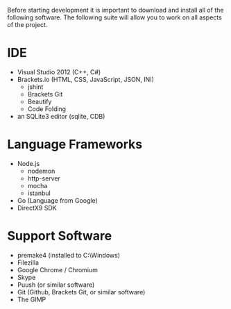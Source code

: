 Before starting development it is important to download and install all of the following software. The following suite will allow you to work on all aspects of the project.

IDE
===
* Visual Studio 2012 (C++, C#)
* Brackets.io (HTML, CSS, JavaScript, JSON, INI)
  - jshint
  -  Brackets Git
  -  Beautify
  -  Code Folding
* an SQLite3 editor (sqlite, CDB)

Language Frameworks
===================
* Node.js
  - nodemon
  - http-server
  - mocha
  - istanbul
* Go (Language from Google)
* DirectX9 SDK

Support Software
================
* premake4 (installed to C:\Windows\)
* Filezilla
* Google Chrome / Chromium
* Skype 
* Puush (or similar software)
* Git (Github, Brackets Git, or similar software)
* The GIMP
